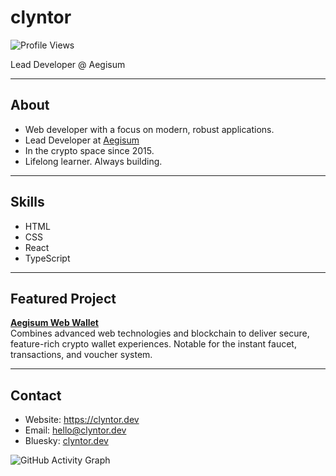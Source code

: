 # clyntor
![Profile Views](https://komarev.com/ghpvc/?username=clyntor&label=Profile%20views&color=0e75b6&style=flat)

Lead Developer @ Aegisum

---

## About

- Web developer with a focus on modern, robust applications.
- Lead Developer at [Aegisum](https://aegisum.com)
- In the crypto space since 2015.
- Lifelong learner. Always building.

---

## Skills

- HTML
- CSS
- React
- TypeScript

---

## Featured Project

**[Aegisum Web Wallet](https://wallet.aegisum.com/)**  
Combines advanced web technologies and blockchain to deliver secure, feature-rich crypto wallet experiences. Notable for the instant faucet, transactions, and voucher system.

---

## Contact

- Website: https://clyntor.dev
- Email: hello@clyntor.dev
- Bluesky: [clyntor.dev](https://bsky.app/profile/clyntor.dev)


![GitHub Activity Graph](https://github-readme-activity-graph.vercel.app/graph?username=clyntor&theme=github-compact)


